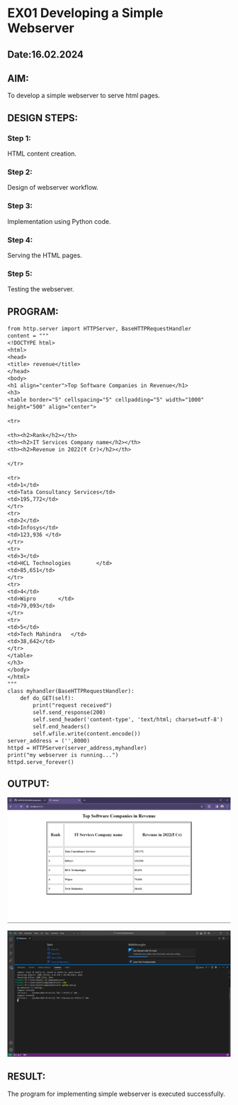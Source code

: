 # EX01 Developing a Simple Webserver
## Date:16.02.2024

## AIM:
To develop a simple webserver to serve html pages.

## DESIGN STEPS:
### Step 1: 
HTML content creation.

### Step 2:
Design of webserver workflow.

### Step 3:
Implementation using Python code.

### Step 4:
Serving the HTML pages.

### Step 5:
Testing the webserver.

## PROGRAM:
```
from http.server import HTTPServer, BaseHTTPRequestHandler
content = """
<!DOCTYPE html>
<html>
<head>
<title> revenue</title>
</head>
<body>
<h1 align="center">Top Software Companies in Revenue</h1>
<h3>
<table border="5" cellspacing="5" cellpadding="5" width="1000" height="500" align="center">

<tr>

<th><h2>Rank</h2></th>
<th><h2>IT Services Company name</h2></th>
<th><h2>Revenue in 2022(₹ Cr)</h2></th>	
	
</tr>

<tr>
<td>1</td>
<td>Tata Consultancy Services</td>
<td>195,772</td>
</tr>
<tr>
<td>2</td>
<td>Infosys</td>
<td>123,936	</td>
</tr>
<tr>
<td>3</td>
<td>HCL Technologies		</td>
<td>85,651</td>
</tr>
<tr>
<td>4</td>
<td>Wipro		</td>
<td>79,093</td>
</tr>
<tr>
<td>5</td>
<td>Tech Mahindra	</td>
<td>38,642</td>
</tr>
</table>
</h3>
</body>
</html>
"""
class myhandler(BaseHTTPRequestHandler):
    def do_GET(self):
        print("request received")
        self.send_response(200)
        self.send_header('content-type', 'text/html; charset=utf-8')
        self.end_headers()
        self.wfile.write(content.encode())
server_address = ('',8000)
httpd = HTTPServer(server_address,myhandler)
print("my webserver is running...")
httpd.serve_forever()

```

## OUTPUT:
![alt text](<Screenshot 2024-03-22 074558.png>)


![alt text](<Screenshot 2024-03-22 074631.png>)


## RESULT:
The program for implementing simple webserver is executed successfully.
